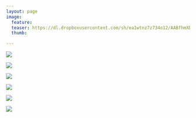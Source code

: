 ```yaml
---
layout: page
image:
  feature:
  teaser: https://dl.dropboxusercontent.com/sh/ea1wtnz7z734o12/AABfhmXDU-luoFo4ve3fq6HUa/abstraktit-muut/2/DS48437-245px.jpg
  thumb:

---
```


[![](https://dl.dropboxusercontent.com/sh/ea1wtnz7z734o12/AACzpTwsRai-wUuLxIbVxBmWa/abstraktit-muut/2/DS48279-800px.jpg)](https://dl.dropboxusercontent.com/sh/ea1wtnz7z734o12/AADd2y1-WWpUrRdAXwswJsBra/abstraktit-muut/2/DS48279.jpg)

[![](https://dl.dropboxusercontent.com/sh/ea1wtnz7z734o12/AADP1J9VcSweqYx1HSOqLSX5a/abstraktit-muut/2/DS48280-800px.jpg)](https://dl.dropboxusercontent.com/sh/ea1wtnz7z734o12/AAB3NrwZmf-76AG30F4leGkUa/abstraktit-muut/2/DS48280.jpg)

[![](https://dl.dropboxusercontent.com/sh/ea1wtnz7z734o12/AACpzWAcxrpFi_8gkOgrx2ZMa/abstraktit-muut/2/DS48437-800px.jpg)](https://dl.dropboxusercontent.com/sh/ea1wtnz7z734o12/AAD2X3Q8moFQrjKOWx-vg3lQa/abstraktit-muut/2/DS48437.jpg)

[![](https://dl.dropboxusercontent.com/sh/ea1wtnz7z734o12/AACyFVzojDLg_mA46C1Ebga2a/abstraktit-muut/2/DS48451-800px.jpg)](https://dl.dropboxusercontent.com/sh/ea1wtnz7z734o12/AACiMpdojir9YmEbMiZAXn64a/abstraktit-muut/2/DS48451.jpg)

[![](https://dl.dropboxusercontent.com/sh/ea1wtnz7z734o12/AAA14YLnJbmFQ9DCvuHwX5FSa/abstraktit-muut/2/DS48453-800px.jpg)](https://dl.dropboxusercontent.com/sh/ea1wtnz7z734o12/AABMqHN8N8eNMlvPGJqxIxl8a/abstraktit-muut/2/DS48453.jpg)

[![](https://dl.dropboxusercontent.com/sh/ea1wtnz7z734o12/AABOX7NG_sKxPmPfv_n3CfuXa/abstraktit-muut/2/DS48454-800px.jpg)](https://dl.dropboxusercontent.com/sh/ea1wtnz7z734o12/AACcvezi-u-H1eIEn18VS00ma/abstraktit-muut/2/DS48454.jpg)
